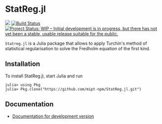 # StatReg.jl
[![](https://img.shields.io/badge/docs-dev-blue.svg)](https://mipt-npm.github.io/StatReg.jl/dev/)
[![Build Status](https://travis-ci.com/mipt-npm/StatReg.jl.svg?branch=master)](https://travis-ci.com/mipt-npm/StatReg.jl)
[![Project Status: WIP – Initial development is in progress, but there has not yet been a stable, usable release suitable for the public.](https://www.repostatus.org/badges/latest/wip.svg)](https://www.repostatus.org/#wip)

`Statreg.jl` is a Julia package that allows to apply Turchin's method of statistical regularisation to solve the Fredholm equation of the first kind.

## Installation
To install StatReg.jl, start Julia and run
```
julia> using Pkg
julia> Pkg.clone("https://github.com/mipt-npm/StatReg.jl.git")
```

## Documentation

* [Documentation for development version](https://mipt-npm.github.io/StatReg.jl/dev/)
